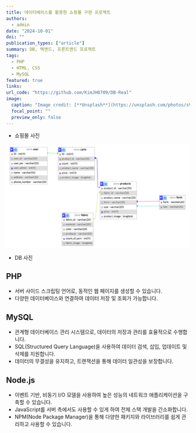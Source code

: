 ```yaml
---
title: 데이터베이스를 활용한 쇼핑몰 구현 프로젝트
authors:
  - admin
date: "2024-10-01"
doi: ""
publication_types: ["article"]
summary: DB, 백앤드, 프론트앤드 프로젝트
tags:
  - PHP
  - HTML, CSS
  - MySQL
featured: true
links:
url_code: "https://github.com/KimJH0709/DB-Real"
image:
  caption: "Image credit: [**Unsplash**](https://unsplash.com/photos/s9CC2SKySJM)"
  focal_point: ""
  preview_only: false
---
```


- 쇼핑몰 사진

![DB 사진](./DB.jpg)

- DB 사진

## PHP

- 서버 사이드 스크립팅 언어로, 동적인 웹 페이지를 생성할 수 있습니다.
- 다양한 데이터베이스와 연결하여 데이터 저장 및 조회가 가능합니다.

## MySQL

- 관계형 데이터베이스 관리 시스템으로, 데이터의 저장과 관리를 효율적으로 수행합니다.
- SQL(Structured Query Language)을 사용하여 데이터 검색, 삽입, 업데이트 및 삭제를 지원합니다.
- 데이터의 무결성을 유지하고, 트랜잭션을 통해 데이터 일관성을 보장합니다.

## Node.js

- 이벤트 기반, 비동기 I/O 모델을 사용하여 높은 성능의 네트워크 애플리케이션을 구축할 수 있습니다.
- JavaScript를 서버 측에서도 사용할 수 있게 하여 전체 스택 개발을 간소화합니다.
- NPM(Node Package Manager)을 통해 다양한 패키지와 라이브러리를 쉽게 관리하고 사용할 수 있습니다.
